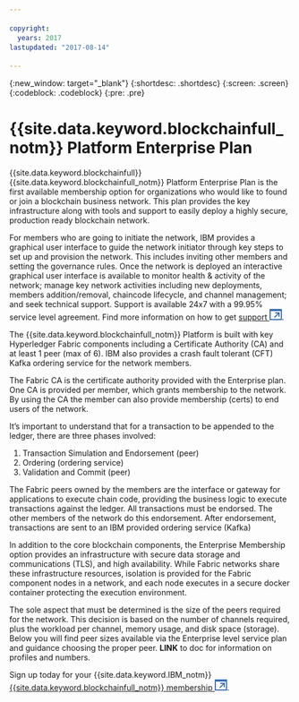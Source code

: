```yaml
---

copyright:
  years: 2017
lastupdated: "2017-08-14"

---
```


{:new_window: target="_blank"}
{:shortdesc: .shortdesc}
{:screen: .screen}
{:codeblock: .codeblock}
{:pre: .pre}

# {{site.data.keyword.blockchainfull_notm}} Platform Enterprise Plan

{{site.data.keyword.blockchainfull}}
{{site.data.keyword.blockchainfull_notm}} Platform Enterprise Plan is the first available membership option for organizations who would like to found or join a blockchain business network. This plan provides the key infrastructure along with tools and support to easily deploy a highly secure, production ready blockchain network.

For members who are going to initiate the network, IBM provides a graphical user interface to guide the network initiator through key steps to set up and provision the network. This includes inviting other members and setting the governance rules. Once the network is deployed an interactive graphical user interface is available to monitor health & activity of the network; manage key network activities including new deployments, members addition/removal,  chaincode lifecycle, and channel management; and seek technical support.
Support is available 24x7 with a 99.95% service level agreement. Find more information on how to get [support ![External link icon](images/external_link.svg "External link icon")](https://console.bluemix.net/docs/services/blockchain/ibmblockchain_support.html#ibmblockchain_support).

The {{site.data.keyword.blockchainfull_notm}} Platform is built with key Hyperledger Fabric components including a Certificate Authority (CA) and at least 1 peer (max of 6).  IBM also provides a crash fault tolerant (CFT) Kafka ordering service for the network members. 

The Fabric CA is the certificate authority provided with the Enterprise plan. One CA is provided per member, which grants membership to the network. By using the CA the member can also provide membership (certs) to end users of the network.

It’s important to understand that for a transaction to be appended to the ledger, there are three phases involved:
1)    Transaction Simulation and Endorsement (peer)
2)    Ordering (ordering service)
3)    Validation and Commit (peer)

The Fabric peers owned by the members are the interface or gateway for applications to execute chain code, providing the business logic to execute transactions against the ledger.  All transactions must be endorsed. The other members of the network do this endorsement. After endorsement,  transactions are sent to an IBM provided ordering service (Kafka)

In addition to the core blockchain components, the Enterprise Membership option provides an infrastructure with secure data storage and communications (TLS), and high availability.  While Fabric networks share these infrastructure resources, isolation is provided for the Fabric component nodes in a network, and each node executes in a secure docker container protecting the execution environment.

The sole aspect that must be determined is the size of the peers required for the network. This decision is based on the number of channels required, plus the workload per channel, memory usage, and disk space (storage). Below you will find peer sizes available via the Enterprise level service plan and guidance choosing the proper peer.  **LINK** to doc for information on profiles and numbers.

Sign up today for your {{site.data.keyword.IBM_notm}} [{{site.data.keyword.blockchainfull_notm}} membership ![External link icon](images/external_link.svg "External link icon")](https://console.bluemix.net/catalog/services/blockchain?env_id=ibm:yp:us-south&taxonomyNavigation=apps).
